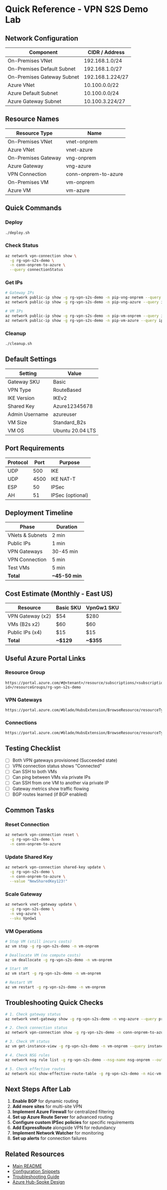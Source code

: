 # Quick Reference - VPN S2S Demo Lab

## Network Configuration

| Component | CIDR / Address |
|-----------|---------------|
| On-Premises VNet | 192.168.1.0/24 |
| On-Premises Default Subnet | 192.168.1.0/27 |
| On-Premises Gateway Subnet | 192.168.1.224/27 |
| Azure VNet | 10.100.0.0/22 |
| Azure Default Subnet | 10.100.0.0/24 |
| Azure Gateway Subnet | 10.100.3.224/27 |

## Resource Names

| Resource Type | Name |
|--------------|------|
| On-Premises VNet | vnet-onprem |
| Azure VNet | vnet-azure |
| On-Premises Gateway | vng-onprem |
| Azure Gateway | vng-azure |
| VPN Connection | conn-onprem-to-azure |
| On-Premises VM | vm-onprem |
| Azure VM | vm-azure |

## Quick Commands

### Deploy
```bash
./deploy.sh
```

### Check Status
```bash
az network vpn-connection show \
  -g rg-vpn-s2s-demo \
  -n conn-onprem-to-azure \
  --query connectionStatus
```

### Get IPs
```bash
# Gateway IPs
az network public-ip show -g rg-vpn-s2s-demo -n pip-vng-onprem --query ipAddress -o tsv
az network public-ip show -g rg-vpn-s2s-demo -n pip-vng-azure --query ipAddress -o tsv

# VM IPs
az network public-ip show -g rg-vpn-s2s-demo -n pip-vm-onprem --query ipAddress -o tsv
az network public-ip show -g rg-vpn-s2s-demo -n pip-vm-azure --query ipAddress -o tsv
```

### Cleanup
```bash
./cleanup.sh
```

## Default Settings

| Setting | Value |
|---------|-------|
| Gateway SKU | Basic |
| VPN Type | RouteBased |
| IKE Version | IKEv2 |
| Shared Key | Azure12345678 |
| Admin Username | azureuser |
| VM Size | Standard_B2s |
| VM OS | Ubuntu 20.04 LTS |

## Port Requirements

| Protocol | Port | Purpose |
|----------|------|---------|
| UDP | 500 | IKE |
| UDP | 4500 | IKE NAT-T |
| ESP | 50 | IPSec |
| AH | 51 | IPSec (optional) |

## Deployment Timeline

| Phase | Duration |
|-------|----------|
| VNets & Subnets | 2 min |
| Public IPs | 1 min |
| VPN Gateways | 30-45 min |
| VPN Connection | 5 min |
| Test VMs | 5 min |
| **Total** | **~45-50 min** |

## Cost Estimate (Monthly - East US)

| Resource | Basic SKU | VpnGw1 SKU |
|----------|-----------|------------|
| VPN Gateway (x2) | $54 | $280 |
| VMs (B2s x2) | $60 | $60 |
| Public IPs (x4) | $15 | $15 |
| **Total** | **~$129** | **~$355** |

## Useful Azure Portal Links

### Resource Group
```
https://portal.azure.com/#@<tenant>/resource/subscriptions/<subscription-id>/resourceGroups/rg-vpn-s2s-demo
```

### VPN Gateways
```
https://portal.azure.com/#blade/HubsExtension/BrowseResource/resourceType/Microsoft.Network%2FvirtualNetworkGateways
```

### Connections
```
https://portal.azure.com/#blade/HubsExtension/BrowseResource/resourceType/Microsoft.Network%2Fconnections
```

## Testing Checklist

- [ ] Both VPN gateways provisioned (Succeeded state)
- [ ] VPN connection status shows "Connected"
- [ ] Can SSH to both VMs
- [ ] Can ping between VMs via private IPs
- [ ] Can SSH from one VM to another via private IP
- [ ] Gateway metrics show traffic flowing
- [ ] BGP routes learned (if BGP enabled)

## Common Tasks

### Reset Connection
```bash
az network vpn-connection reset \
  -g rg-vpn-s2s-demo \
  -n conn-onprem-to-azure
```

### Update Shared Key
```bash
az network vpn-connection shared-key update \
  -g rg-vpn-s2s-demo \
  -n conn-onprem-to-azure \
  --value "NewSharedKey123!"
```

### Scale Gateway
```bash
az network vnet-gateway update \
  -g rg-vpn-s2s-demo \
  -n vng-azure \
  --sku VpnGw1
```

### VM Operations
```bash
# Stop VM (still incurs costs)
az vm stop -g rg-vpn-s2s-demo -n vm-onprem

# Deallocate VM (no compute costs)
az vm deallocate -g rg-vpn-s2s-demo -n vm-onprem

# Start VM
az vm start -g rg-vpn-s2s-demo -n vm-onprem

# Restart VM
az vm restart -g rg-vpn-s2s-demo -n vm-onprem
```

## Troubleshooting Quick Checks

```bash
# 1. Check gateway status
az network vnet-gateway show -g rg-vpn-s2s-demo -n vng-azure --query provisioningState

# 2. Check connection status
az network vpn-connection show -g rg-vpn-s2s-demo -n conn-onprem-to-azure --query connectionStatus

# 3. Check VM status
az vm get-instance-view -g rg-vpn-s2s-demo -n vm-onprem --query instanceView.statuses[1].displayStatus

# 4. Check NSG rules
az network nsg rule list -g rg-vpn-s2s-demo --nsg-name nsg-onprem --output table

# 5. Check effective routes
az network nic show-effective-route-table -g rg-vpn-s2s-demo -n nic-vm-onprem --output table
```

## Next Steps After Lab

1. **Enable BGP** for dynamic routing
2. **Add more sites** for multi-site VPN
3. **Implement Azure Firewall** for centralized filtering
4. **Set up Azure Route Server** for advanced routing
5. **Configure custom IPSec policies** for specific requirements
6. **Add ExpressRoute** alongside VPN for redundancy
7. **Implement Network Watcher** for monitoring
8. **Set up alerts** for connection failures

## Related Resources

- [Main README](README.md)
- [Configuration Snippets](configuration-snippets.md)
- [Troubleshooting Guide](troubleshooting.md)
- [Azure Hub-Spoke Design](../../README.md#azure-hub-spoke-design)
